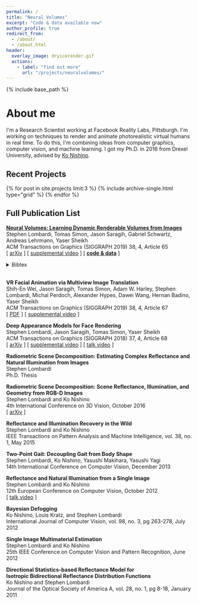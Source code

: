 ```yaml
---
permalink: /
title: "Neural Volumes"
excerpt: "Code & data available now"
author_profile: true
redirect_from: 
  - /about/
  - /about.html
header:
  overlay_image: dryicerender.gif
  actions:
    - label: "find out more"
      url: "/projects/neuralvolumes/"
---
```


{% include base_path %}

# About me

I'm a Research Scientist working at Facebook Reality Labs, Pittsburgh. I'm working on techniques to render and animate photorealistic virtual humans in real time. To do this, I'm combining ideas from computer graphics, computer vision, and machine learning. I got my Ph.D. in 2016 from Drexel University, advised by [Ko Nishino](https://vision.ist.i.kyoto-u.ac.jp/).

## Recent Projects

<div class="grid__wrapper">
{% for post in site.projects limit:3 %}
  {% include archive-single.html type="grid" %}
{% endfor %}
</div>
<div style="clear: both;"></div>

## Full Publication List

[**Neural Volumes: Learning Dynamic Renderable Volumes from Images**](/projects/neuralvolumes/)<br />
Stephen Lombardi, Tomas Simon, Jason Saragih, Gabriel Schwartz, Andreas Lehrmann, Yaser Sheikh<br />
ACM Transactions on Graphics (SIGGRAPH 2019) 38, 4, Article 65<br />
[ [arXiv](https://arxiv.org/abs/1906.07751) ] [ [supplemental video](https://research.fb.com/publications/neural-volumes-learning-dynamic-renderable-volumes-from-images/) ] [ **[code & data](https://github.com/facebookresearch/neuralvolumes)** ]<br />
<details><summary>Bibtex</summary><pre>
@article{Lombardi:2019,
 author = {Lombardi, Stephen and Simon, Tomas and Saragih, Jason and Schwartz, Gabriel and Lehrmann, Andreas and Sheikh, Yaser},
 title = {Neural Volumes: Learning Dynamic Renderable Volumes from Images},
 journal = {ACM Trans. Graph.},
 issue_date = {July 2019},
 volume = {38},
 number = {4},
 month = jul,
 year = {2019},
 pages = {65:1--65:14},
 articleno = {65},
 numpages = {14},
 publisher = {ACM},
 address = {New York, NY, USA},
} 
</pre></details><br />

**VR Facial Animation via Multiview Image Translation**  
Shih-En Wei, Jason Saragih, Tomas Simon, Adam W. Harley, Stephen Lombardi, Michal Perdoch, Alexander Hypes, Dawei Wang, Hernan Badino, Yaser Sheikh  
ACM Transactions on Graphics (SIGGRAPH 2019) 38, 4, Article 67  
[ [PDF](https://research.fb.com/publications/vr-facial-animation-via-multiview-image-translation/) ] [ [supplemental video](https://research.fb.com/publications/vr-facial-animation-via-multiview-image-translation/) ]  

**Deep Appearance Models for Face Rendering**  
Stephen Lombardi, Jason Saragih, Tomas Simon, Yaser Sheikh  
ACM Transactions on Graphics (SIGGRAPH 2018) 37, 4, Article 68  
[ [arXiv](https://arxiv.org/abs/1808.00362) ] [ [supplemental video](https://research.fb.com/publications/deep-appearance-models-for-face-rendering/) ] [ [talk video](https://www.youtube.com/watch?v=3IZ2KGH1lR0) ]  

**Radiometric Scene Decomposition: Estimating Complex Reflectance and Natural Illumination from Images**  
Stephen Lombardi  
Ph.D. Thesis  

**Radiometric Scene Decomposition: Scene Reflectance, Illumination, and Geometry from RGB-D Images**  
Stephen Lombardi and Ko Nishino  
4th International Conference on 3D Vision, October 2016  
[ [arXiv](https://arxiv.org/abs/1604.01354) ]  

**Reflectance and Illumination Recovery in the Wild**  
Stephen Lombardi and Ko Nishino  
IEEE Transactions on Pattern Analysis and Machine Intelligence, vol. 38, no. 1, May 2015  

**Two-Point Gait: Decoupling Gait from Body Shape**  
Stephen Lombardi, Ko Nishino, Yasushi Makihara, Yasushi Yagi  
14th International Conference on Computer Vision, December 2013  

**Reflectance and Natural Illumination from a Single Image**  
Stephen Lombardi and Ko Nishino  
12th European Conference on Computer Vision, October 2012  
[ [talk video](http://videolectures.net/eccv2012_lombardi_image/) ]  

**Bayesian Defogging**  
Ko Nishino, Louis Kratz, and Stephen Lombardi  
International Journal of Computer Vision, vol. 98, no. 3, pg 263-278, July 2012  

**Single Image Multimaterial Estimation**  
Stephen Lombardi and Ko Nishino  
25th IEEE Conference on Computer Vision and Pattern Recognition, June 2012  

**Directional Statistics-based Reflectance Model for  
Isotropic Bidirectional Reflectance Distribution Functions**  
Ko Nishino and Stephen Lombardi  
Journal of the Optical Society of America A, vol. 28, no. 1, pg 8-18, January 2011  
